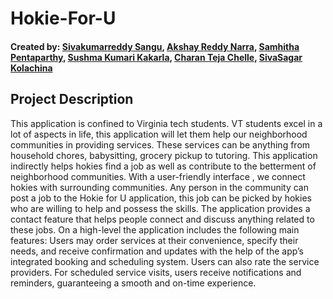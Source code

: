 # Hokie-For-U
#### Created by: [Sivakumarreddy Sangu][link_reference_1], [Akshay Reddy Narra][link_reference_2], [Samhitha Pentaparthy][link_reference_3], [Sushma Kumari Kakarla][link_reference_4], [Charan Teja Chelle][link_reference_6], [SivaSagar Kolachina][link_reference_5] 

## Project Description

This application is confined to Virginia tech students. VT students excel in a lot of aspects in life, this application will let them help our neighborhood communities in providing services. These services can be anything from household chores, babysitting, grocery pickup to tutoring. This application indirectly helps hokies find a job as well as contribute to the betterment of neighborhood communities. With a user-friendly interface , we connect hokies with surrounding communities. Any person in the community can post a job to the Hokie for U application, this job can be picked by hokies who are willing to help and possess the skills. The application provides a contact feature that helps people connect and discuss anything related to these jobs. On a high-level the application includes the following main features: Users may order services at their convenience, specify their needs, and receive confirmation and updates with the help of the app’s integrated booking and scheduling system. Users can also rate the service providers. For scheduled service visits, users receive notifications and reminders, guaranteeing a smooth and on-time experience.

















[link_reference_1]: https://github.com/sivakumarreddy07
[link_reference_2]: https://github.com/Akshay-06
[link_reference_3]: https://github.com/samhithapentaparthy
[link_reference_4]: https://github.com/Sushk1821
[link_reference_5]: htpps://github.com
[link_reference_6]: https://github.com/charan0675
